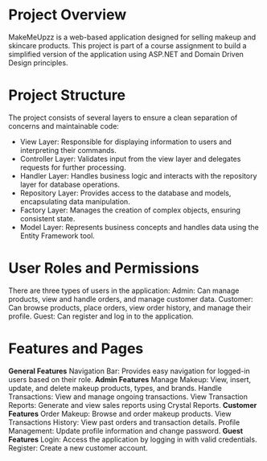# Project Overview
MakeMeUpzz is a web-based application designed for selling makeup and skincare products. This project is part of a course assignment to build a simplified version of the application using ASP.NET and Domain Driven Design principles.

# Project Structure
The project consists of several layers to ensure a clean separation of concerns and maintainable code:
- View Layer: Responsible for displaying information to users and interpreting their commands.
- Controller Layer: Validates input from the view layer and delegates requests for further processing.
- Handler Layer: Handles business logic and interacts with the repository layer for database operations.
- Repository Layer: Provides access to the database and models, encapsulating data manipulation.
- Factory Layer: Manages the creation of complex objects, ensuring consistent state.
- Model Layer: Represents business concepts and handles data using the Entity Framework tool.

# User Roles and Permissions
There are three types of users in the application:
Admin: Can manage products, view and handle orders, and manage customer data.
Customer: Can browse products, place orders, view order history, and manage their profile.
Guest: Can register and log in to the application.

# Features and Pages
**General Features**
Navigation Bar: Provides easy navigation for logged-in users based on their role.
**Admin Features**
Manage Makeup: View, insert, update, and delete makeup products, types, and brands.
Handle Transactions: View and manage ongoing transactions.
View Transaction Reports: Generate and view sales reports using Crystal Reports.
**Customer Features**
Order Makeup: Browse and order makeup products.
View Transactions History: View past orders and transaction details.
Profile Management: Update profile information and change password.
**Guest Features**
Login: Access the application by logging in with valid credentials.
Register: Create a new customer account.
